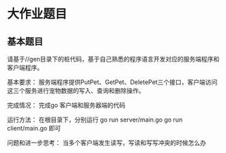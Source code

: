 # 大作业题目

## 基本题目

请基于//gen目录下的桩代码，基于自己熟悉的程序语言开发对应的服务端程序和客户端程序。

基本要求：
服务端程序提供PutPet、GetPet、DeletePet三个接口，客户端访问这三个服务进行宠物数据的写入、查询和删除操作。

完成情况：
完成go 客户端和服务器端的代码

运行方法：
在根目录下，分别运行
go run server/main.go 
go run client/main.go
即可

问题和进一步思考：
当多个客户端发生读写，写读和写写冲突的时候怎么办
